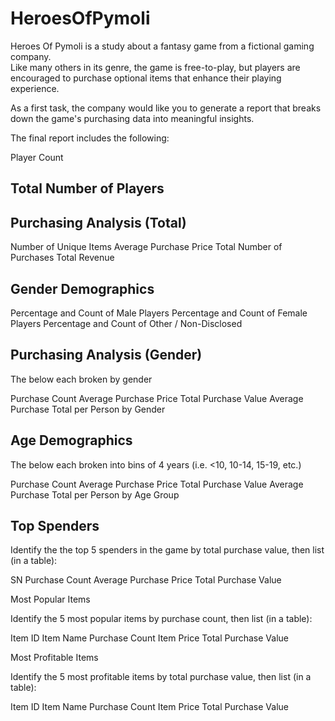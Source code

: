 # HeroesOfPymoli



Heroes Of Pymoli is a study about a fantasy game from a fictional gaming company.		
Like many others in its genre, the game is free-to-play, but players are encouraged to purchase optional items that enhance their playing experience. 

As a first task, the company would like you to generate a report that breaks down the game's purchasing data into meaningful insights.

The final report includes the following:

Player Count

## Total Number of Players


## Purchasing Analysis (Total)

Number of Unique Items
Average Purchase Price
Total Number of Purchases
Total Revenue


## Gender Demographics

Percentage and Count of Male Players
Percentage and Count of Female Players
Percentage and Count of Other / Non-Disclosed


## Purchasing Analysis (Gender)

The below each broken by gender

Purchase Count
Average Purchase Price
Total Purchase Value
Average Purchase Total per Person by Gender




## Age Demographics

The below each broken into bins of 4 years (i.e. <10, 10-14, 15-19, etc.)

Purchase Count
Average Purchase Price
Total Purchase Value
Average Purchase Total per Person by Age Group




## Top Spenders

Identify the the top 5 spenders in the game by total purchase value, then list (in a table):

SN
Purchase Count
Average Purchase Price
Total Purchase Value




Most Popular Items

Identify the 5 most popular items by purchase count, then list (in a table):

Item ID
Item Name
Purchase Count
Item Price
Total Purchase Value




Most Profitable Items

Identify the 5 most profitable items by total purchase value, then list (in a table):

Item ID
Item Name
Purchase Count
Item Price
Total Purchase Value
